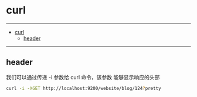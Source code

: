 # curl

---

- [curl](#curl)
  - [header](#header)

---

## header

我们可以通过传递 -i 参数给 curl 命令，该参数 能够显示响应的头部

``` sh
curl -i -XGET http://localhost:9200/website/blog/124?pretty
```

